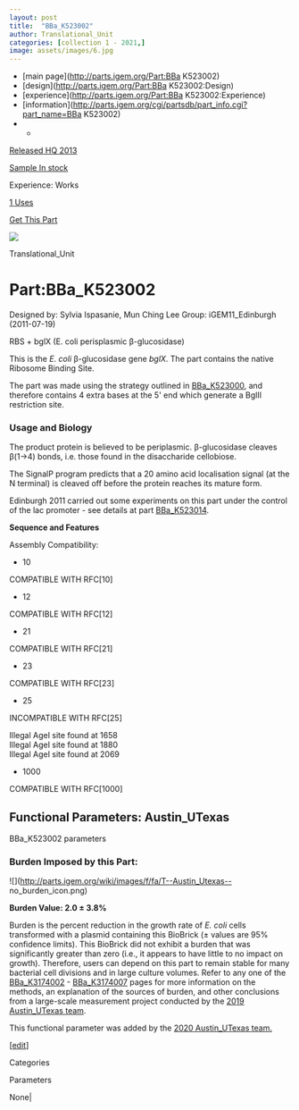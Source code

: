 ```yaml
---
layout: post
title:  "BBa_K523002"
author: Translational_Unit
categories: [collection 1 - 2021,] 
image: assets/images/6.jpg
---
```



  * [main page](http://parts.igem.org/Part:BBa K523002)
  * [design](http://parts.igem.org/Part:BBa K523002:Design)
  * [experience](http://parts.igem.org/Part:BBa K523002:Experience)
  * [information](http://parts.igem.org/cgi/partsdb/part_info.cgi?part_name=BBa K523002)
  *   * 

[Released HQ 2013](http://parts.igem.org/Help:Part_Status_Box)

[Sample In stock](http://parts.igem.org/Help:Part_Status_Box)

Experience: Works

[1 Uses](http://parts.igem.org/partsdb/uses.cgi?part=BBa_K523002)

[ Get This Part](http://parts.igem.org/partsdb/get_part.cgi?part=BBa_K523002)

![](http://parts.igem.org/images/partbypart/icon_translational_unit.png)

Translational_Unit

# Part:BBa_K523002

Designed by: Sylvia Ispasanie, Mun Ching Lee   Group: iGEM11_Edinburgh
(2011-07-19)

RBS + bglX (E. coli perisplasmic β-glucosidase)

This is the _E. coli_ β-glucosidase gene _bglX_. The part contains the native
Ribosome Binding Site.

The part was made using the strategy outlined in
[BBa_K523000](http://parts.igem.org/wiki/index.php/Part:BBa_K523000), and
therefore contains 4 extra bases at the 5' end which generate a BglII
restriction site.

### Usage and Biology

The product protein is believed to be periplasmic. β-glucosidase cleaves
β(1->4) bonds, i.e. those found in the disaccharide cellobiose.

The SignalP program predicts that a 20 amino acid localisation signal (at the
N terminal) is cleaved off before the protein reaches its mature form.

Edinburgh 2011 carried out some experiments on this part under the control of
the lac promoter - see details at part
[BBa_K523014](http://parts.igem.org/wiki/index.php/Part:BBa_K523014).

**Sequence and Features**

  

Assembly Compatibility:

  * 10

COMPATIBLE WITH RFC[10]

  * 12

COMPATIBLE WITH RFC[12]

  * 21

COMPATIBLE WITH RFC[21]

  * 23

COMPATIBLE WITH RFC[23]

  * 25

INCOMPATIBLE WITH RFC[25]

Illegal AgeI site found at 1658  
Illegal AgeI site found at 1880  
Illegal AgeI site found at 2069  

  * 1000

COMPATIBLE WITH RFC[1000]

  

  

## Functional Parameters: Austin_UTexas

BBa_K523002 parameters

### Burden Imposed by this Part:

![](http://parts.igem.org/wiki/images/f/fa/T--Austin_Utexas--
no_burden_icon.png)

**Burden Value: 2.0 ± 3.8%**

Burden is the percent reduction in the growth rate of _E. coli_ cells
transformed with a plasmid containing this BioBrick (± values are 95%
confidence limits). This BioBrick did not exhibit a burden that was
significantly greater than zero (i.e., it appears to have little to no impact
on growth). Therefore, users can depend on this part to remain stable for many
bacterial cell divisions and in large culture volumes. Refer to any one of the
[BBa_K3174002](http://parts.igem.org/Part:BBa_K3174002) \-
[BBa_K3174007](http://parts.igem.org/Part:BBa_K3174007) pages for more
information on the methods, an explanation of the sources of burden, and other
conclusions from a large-scale measurement project conducted by the [2019
Austin_UTexas team](http://2019.igem.org/Team:Austin_UTexas).

This functional parameter was added by the [2020 Austin_UTexas
team.](http://2020.igem.org/Team:Austin_UTexas/Contribution)

[[edit](http://parts.igem.org/partsdb/part_info.cgi?part_name=BBa_K523002)]

Categories

Parameters

None|

